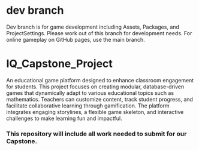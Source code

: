 # dev branch
Dev branch is for game development including Assets, Packages, and ProjectSettings. Please work out of this branch for development needs. For online gameplay on GitHub pages, use the main branch.

# IQ_Capstone_Project

An educational game platform designed to enhance classroom engagement for students. This project focuses on creating modular, database-driven games that dynamically adapt to various educational topics such as mathematics. Teachers can customize content, track student progress, and facilitate collaborative learning through gamification. The platform integrates engaging storylines, a flexible game skeleton, and interactive challenges to make learning fun and impactful.


### This repository will include all work needed to submit for our Capstone.
